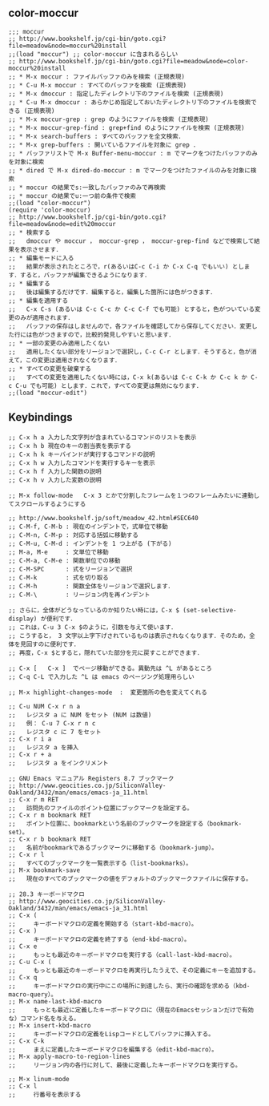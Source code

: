 
## color-moccur

    ;;; moccur
    ;; http://www.bookshelf.jp/cgi-bin/goto.cgi?file=meadow&node=moccur%20install
    ;;(load "moccur") ;; color-moccur に含まれるらしい
    ;; http://www.bookshelf.jp/cgi-bin/goto.cgi?file=meadow&node=color-moccur%20install
    ;; * M-x moccur : ファイルバッファのみを検索 (正規表現)
    ;; * C-u M-x moccur : すべてのバッファを検索 (正規表現)
    ;; * M-x dmoccur : 指定したディレクトリ下のファイルを検索 (正規表現)
    ;; * C-u M-x dmoccur : あらかじめ指定しておいたディレクトリ下のファイルを検索できる (正規表現)
    ;; * M-x moccur-grep : grep のようにファイルを検索 (正規表現)
    ;; * M-x moccur-grep-find : grep+find のようにファイルを検索 (正規表現)
    ;; * M-x search-buffers : すべてのバッファを全文検索．
    ;; * M-x grep-buffers : 開いているファイルを対象に grep ．
    ;; * バッファリストで M-x Buffer-menu-moccur : m でマークをつけたバッファのみを対象に検索
    ;; * dired で M-x dired-do-moccur : m でマークをつけたファイルのみを対象に検索
    ;; * moccur の結果でs:一致したバッファのみで再検索
    ;; * moccur の結果でu:一つ前の条件で検索 
    ;;(load "color-moccur")
    (require 'color-moccur)
    ;; http://www.bookshelf.jp/cgi-bin/goto.cgi?file=meadow&node=edit%20moccur
    ;; * 検索する
    ;;   dmoccur や moccur ， moccur-grep ， moccur-grep-find などで検索して結果を表示させます．
    ;; * 編集モードに入る
    ;;   結果が表示されたところで，r(あるいはC-c C-i か C-x C-q でもいい) とします．すると，バッファが編集できるようになります．
    ;; * 編集する
    ;;   後は編集するだけです．編集すると，編集した箇所には色がつきます．
    ;; * 編集を適用する
    ;;   C-x C-s (あるいは C-c C-c か C-c C-f でも可能) とすると，色がついている変更のみが適用されます．
    ;;   バッファの保存はしませんので，各ファイルを確認してから保存してください．変更した行には色がつきますので，比較的発見しやすいと思います．
    ;; * 一部の変更のみ適用したくない
    ;;   適用したくない部分をリージョンで選択し，C-c C-r とします．そうすると，色が消えて，この変更は適用されなくなります．
    ;; * すべての変更を破棄する
    ;;   すべての変更を適用したくない時には，C-x k(あるいは C-c C-k か C-c k か C-c C-u でも可能) とします．これで，すべての変更は無効になります． 
    ;;(load "moccur-edit")

## Keybindings

    ;; C-x h a 入力した文字列が含まれているコマンドのリストを表示
    ;; C-x h b 現在のキーの割当表を表示する
    ;; C-x h k キーバインドが実行するコマンドの説明
    ;; C-x h w 入力したコマンドを実行するキーを表示
    ;; C-x h f 入力した関数の説明
    ;; C-x h v 入力した変数の説明

    ;; M-x follow-mode   C-x 3 とかで分割したフレームを１つのフレームみたいに連動してスクロールするようにする

    ;; http://www.bookshelf.jp/soft/meadow_42.html#SEC640
    ;; C-M-f, C-M-b : 現在のインデントで，式単位で移動
    ;; C-M-n, C-M-p : 対応する括弧に移動する
    ;; C-M-u, C-M-d : インデントを 1 つ上がる (下がる)
    ;; M-a, M-e     : 文単位で移動
    ;; C-M-a, C-M-e : 関数単位での移動
    ;; C-M-SPC      : 式をリージョンで選択
    ;; C-M-k        : 式を切り取る
    ;; C-M-h        : 関数全体をリージョンで選択します．
    ;; C-M-\        : リージョン内を再インデント

    ;; さらに，全体がどうなっているのか知りたい時には，C-x $ (set-selective-display) が便利です．
    ;; これは，C-u 3 C-x $のように，引数を与えて使います．
    ;; こうすると， 3 文字以上字下げされているものは表示されなくなります．そのため，全体を見回すのに便利です．
    ;; 再度，C-x $とすると，隠れていた部分を元に戻すことができます． 

    ;; C-x [   C-x ]  でページ移動ができる。異動先は ^L があるところ
    ;; C-q C-L で入力した ^L は emacs のページング処理用らしい

    ;; M-x highlight-changes-mode  :  変更箇所の色を変えてくれる

    ;; C-u NUM C-x r n a
    ;;   レジスタ a に NUM をセット (NUM は数値)
    ;;   例： C-u 7 C-x r n c
    ;;   レジスタ c に 7 をセット
    ;; C-x r i a
    ;;   レジスタ a を挿入
    ;; C-x r + a
    ;;   レジスタ a をインクリメント

    ;; GNU Emacs マニュアル Registers 8.7 ブックマーク
    ;; http://www.geocities.co.jp/SiliconValley-Oakland/3432/man/emacs/emacs-ja_11.html
    ;; C-x r m RET
    ;;   訪問先のファイルのポイント位置にブックマークを設定する。
    ;; C-x r m bookmark RET
    ;;   ポイント位置に、bookmarkという名前のブックマークを設定する（bookmark-set）。
    ;; C-x r b bookmark RET
    ;;   名前がbookmarkであるブックマークに移動する（bookmark-jump）。
    ;; C-x r l
    ;;   すべてのブックマークを一覧表示する（list-bookmarks）。
    ;; M-x bookmark-save
    ;;   現在のすべてのブックマークの値をデフォルトのブックマークファイルに保存する。

    ;; 28.3 キーボードマクロ 
    ;; http://www.geocities.co.jp/SiliconValley-Oakland/3432/man/emacs/emacs-ja_31.html
    ;; C-x (
    ;;     キーボードマクロの定義を開始する（start-kbd-macro）。 
    ;; C-x )
    ;;     キーボードマクロの定義を終了する（end-kbd-macro）。 
    ;; C-x e
    ;;     もっとも最近のキーボードマクロを実行する（call-last-kbd-macro）。 
    ;; C-u C-x (
    ;;     もっとも最近のキーボードマクロを再実行したうえで、その定義にキーを追加する。 
    ;; C-x q
    ;;     キーボードマクロの実行中にこの場所に到達したら、実行の確認を求める（kbd-macro-query）。 
    ;; M-x name-last-kbd-macro
    ;;     もっとも最近に定義したキーボードマクロに（現在のEmacsセッションだけで有効な）コマンド名を与える。 
    ;; M-x insert-kbd-macro
    ;;     キーボードマクロの定義をLispコードとしてバッファに挿入する。 
    ;; C-x C-k
    ;;     まえに定義したキーボードマクロを編集する（edit-kbd-macro）。 
    ;; M-x apply-macro-to-region-lines
    ;;     リージョン内の各行に対して、最後に定義したキーボードマクロを実行する。 

    ;; M-x linum-mode
    ;; C-x l
    ;;     行番号を表示する
